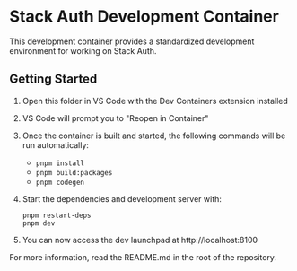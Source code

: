 # Stack Auth Development Container

This development container provides a standardized development environment for working on Stack Auth.

## Getting Started

1. Open this folder in VS Code with the Dev Containers extension installed
2. VS Code will prompt you to "Reopen in Container"
3. Once the container is built and started, the following commands will be run automatically:
   - `pnpm install`
   - `pnpm build:packages`
   - `pnpm codegen`

4. Start the dependencies and development server with:
   ```
   pnpm restart-deps
   pnpm dev
   ```

5. You can now access the dev launchpad at http://localhost:8100

For more information, read the README.md in the root of the repository.

